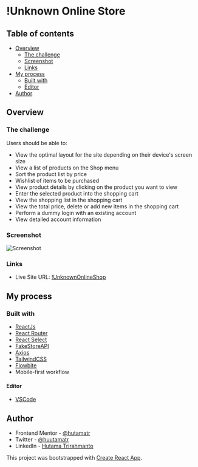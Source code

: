 # !Unknown Online Store

## Table of contents

- [Overview](#overview)
  - [The challenge](#the-challenge)
  - [Screenshot](#screenshot)
  - [Links](#links)
- [My process](#my-process)
  - [Built with](#built-with)
  - [Editor](#editor)
- [Author](#author)

## Overview

### The challenge

Users should be able to:

- View the optimal layout for the site depending on their device's screen size
- View a list of products on the Shop menu
- Sort the product list by price
- Wishlist of items to be purchased
- View product details by clicking on the product you want to view
- Enter the selected product into the shopping cart
- View the shopping list in the shopping cart
- View the total price, delete or add new items in the shopping cart
- Perform a dummy login with an existing account
- View detailed account information

### Screenshot

![Screenshot]()

### Links

- Live Site URL: [!UnknownOnlineShop](https://unknown-shopping-store.vercel.app/)

## My process

### Built with

- [ReactJs](https://reactjs.org/)
- [React Router](https://reactrouter.com/en/main)
- [React Select](https://react-select.com/home)
- [FakeStoreAPI](https://fakestoreapi.com/)
- [Axios](https://axios-http.com/)
- [TailwindCSS](https://tailwindcss.com/)
- [Flowbite](https://flowbite.com/)
- Mobile-first workflow

#### Editor

- [VSCode](https://code.visualstudio.com/)

## Author

- Frontend Mentor - [@hutamatr](https://www.frontendmentor.io/profile/hutamatr)
- Twitter - [@huutamatr](https://twitter.com/huutamatr)
- LinkedIn - [Hutama Trirahmanto](linkedin.com/in/hutama-trirahmanto)

This project was bootstrapped with [Create React App](https://github.com/facebook/create-react-app).
